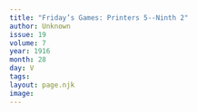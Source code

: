 ```yaml
---
title: "Friday’s Games: Printers 5--Ninth 2"
author: Unknown
issue: 19
volume: 7
year: 1916
month: 28
day: V
tags:
layout: page.njk
image:
---
```

